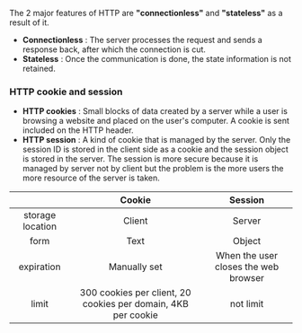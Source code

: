 The 2 major features of HTTP are **"connectionless"** and **"stateless"** as a result of it.<br>
* **Connectionless** : The server processes the request and sends a response back, after which the connection is cut.
* **Stateless** : Once the communication is done, the state information is not retained.

### HTTP cookie and session
* **HTTP cookies** : Small blocks of data created by a server while a user is browsing a website and placed on the user's computer.
A cookie is sent included on the HTTP header.
* **HTTP session** : A kind of cookie that is managed by the server. Only the session ID is stored in the client side as a cookie and 
the session object is stored in the server.
The session is more secure because it is managed by server not by client but the problem is the more users the more resource of the server is taken.

|          | Cookie | Session |
| :------: | :--------------------------------------------------: | :--------------: |
| storage location | Client | Server |
| form | Text | Object |
| expiration | Manually set | When the user closes the web browser |
| limit | 300 cookies per client, 20 cookies per domain, 4KB per cookie | not limit |
